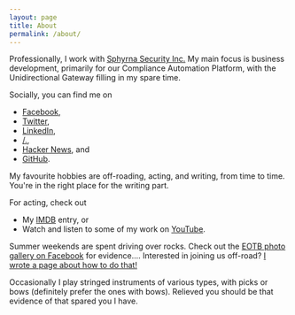 ```yaml
---
layout: page
title: About
permalink: /about/
---
```


Professionally, I work with [Sphyrna Security Inc.](http://www.sphyrnasecurity.com) My main focus is business development, primarily for our Compliance Automation Platform, with the Unidirectional Gateway filling in my spare time.

Socially, you can find me on

* [Facebook](http://www.facebook.com/PeterWhittaker),
* [Twitter](http://twitter.com/EdgeKeep),
* [LinkedIn](http://www.linkedin.com/in/PeterWhittaker),
* [/.](http://slashdot.org/~myvirtualid/), 
* [Hacker News](https://news.ycombinator.com/user?id=PeterWhittaker), and
* [GitHub](http://github.com/PeterWhittaker).

My favourite hobbies are off-roading, acting, and writing, from time to time. You're in the right place for the writing part.

For acting, check out

* My [IMDB](http://www.imdb.com/name/nm3945839/) entry, or
* Watch and listen to some of my work on [YouTube](http://www.youtube.com/playlist?list=PL5faqvscfwfocIuqoCFlb_Zn048YFGm4y).

Summer weekends are spent driving over rocks. Check out the [EOTB photo gallery on Facebook](https://www.facebook.com/groups/EOTBOpenForum/photos/?filter=albums) for evidence.... Interested in joining us off-road? [I wrote a page about how to do that!](http://eotb.ca/how-to-join)

Occasionally I play stringed instruments of various types, with picks or bows (definitely prefer the ones with bows). Relieved you should be that evidence of that spared you I have.

